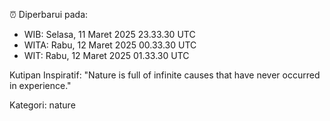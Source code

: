 ⏰ Diperbarui pada:
- WIB: Selasa, 11 Maret 2025 23.33.30 UTC
- WITA: Rabu, 12 Maret 2025 00.33.30 UTC
- WIT: Rabu, 12 Maret 2025 01.33.30 UTC

Kutipan Inspiratif:
"Nature is full of infinite causes that have never occurred in experience."


Kategori: nature

